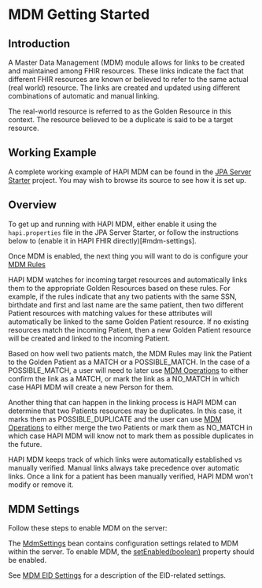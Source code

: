 # MDM Getting Started 
 
## Introduction 
 
A Master Data Management (MDM) module allows for links to be created and maintained among FHIR resources. These links indicate the fact that different FHIR resources are known or believed to refer to the same actual (real world) resource. The links are created and updated using different combinations of automatic and manual linking. 
 
The real-world resource is referred to as the Golden Resource in this context. The resource believed to be a duplicate is said to be a target resource.

## Working Example

A complete working example of HAPI MDM can be found in the [JPA Server Starter](/hapi-fhir/docs/server_jpa/get_started.html) project. You may wish to browse its source to see how it is set up.

## Overview

To get up and running with HAPI MDM, either enable it using the `hapi.properties` file in the JPA Server Starter, or follow the instructions below to (enable it in HAPI FHIR directly)[#mdm-settings].  

Once MDM is enabled, the next thing you will want to do is configure your [MDM Rules](/hapi-fhir/docs/server_jpa_mdm/mdm_rules.html)

HAPI MDM watches for incoming target resources and automatically links them to the appropriate Golden Resources based on these rules.  For example, if the rules indicate that any two patients with the same SSN, birthdate and first and last name are the same patient, then two different Patient resources with matching values for these attributes will automatically be linked to the same Golden Patient resource. If no existing resources match the incoming Patient, then a new Golden Patient resource will be created and linked to the incoming Patient.

Based on how well two patients match, the MDM Rules may link the Patient to the Golden Patient as a MATCH or a 
POSSIBLE_MATCH. In the case of a POSSIBLE_MATCH, a user will need to later use [MDM Operations](/hapi-fhir/docs/server_jpa_mdm/mdm_operations.html) to either confirm the link as a MATCH, or mark the link as a NO_MATCH in which case HAPI MDM will create a new Person for them.

Another thing that can happen in the linking process is HAPI MDM can determine that two Patients resources may be duplicates. In this case, it marks them as POSSIBLE_DUPLICATE and the user can use [MDM Operations](/hapi-fhir/docs/server_jpa_mdm/mdm_operations.html) to either merge the two Patients or mark them as NO_MATCH in which case HAPI MDM will know not to mark them as possible duplicates in the future.

HAPI MDM keeps track of which links were automatically established vs manually verified.  Manual links always take precedence over automatic links. Once a link for a patient has been manually verified, HAPI MDM won't modify or remove it.

## MDM Settings

Follow these steps to enable MDM on the server:

The [MdmSettings](/hapi-fhir/apidocs/hapi-fhir-server-mdm/ca/uhn/fhir/mdm/rules/config/MdmSettings.html) bean 
contains configuration settings related to MDM within the server. To enable MDM, the [setEnabled(boolean)](/hapi-fhir/apidocs/hapi-fhir-server-mdm/ca/uhn/fhir/mdm/rules/config/MdmSettings.html#setEnabled(boolean)) property should be enabled.

See [MDM EID Settings](/hapi-fhir/docs/server_jpa_mdm/mdm_eid.html#mdm-eid-settings) for a description of the EID-related settings.
